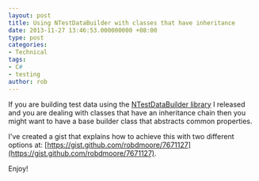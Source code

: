 ```yaml
---
layout: post
title: Using NTestDataBuilder with classes that have inheritance
date: 2013-11-27 13:46:53.000000000 +08:00
type: post
categories:
- Technical
tags:
- C#
- testing
author: rob
---
```



If you are building test data using the [NTestDataBuilder library](http://robdmoore.id.au/blog/2013/05/26/announcing-ntestdatabuilder-library/ "Announcing NTestDataBuilder library") I released and you are dealing with classes that have an inheritance chain then you might want to have a base builder class that abstracts common properties.



I've created a gist that explains how to achieve this with two different options at: [https://gist.github.com/robdmoore/7671127](https://gist.github.com/robdmoore/7671127).



Enjoy!

